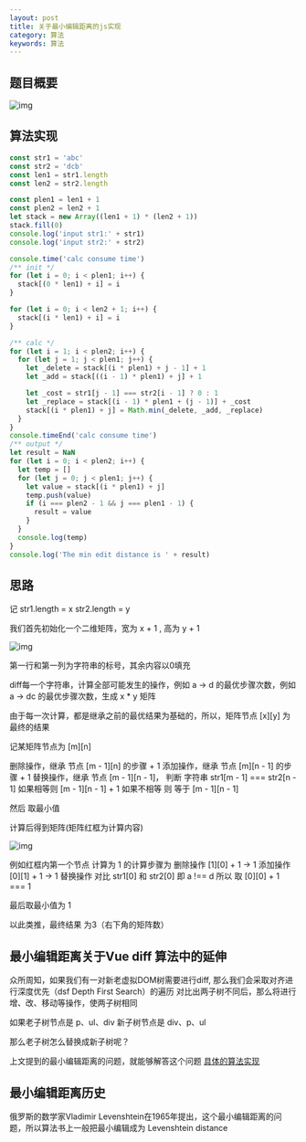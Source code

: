 ```yaml
---
layout: post
title: 关于最小编辑距离的js实现
category: 算法
keywords: 算法
---
```


## 题目概要

![img](https://bilibiliou.github.io/assets/img/min-edit-distance.jpg)

## 算法实现

```js
const str1 = 'abc'
const str2 = 'dcb'
const len1 = str1.length
const len2 = str2.length

const plen1 = len1 + 1
const plen2 = len2 + 1
let stack = new Array((len1 + 1) * (len2 + 1))
stack.fill(0)
console.log('input str1:' + str1)
console.log('input str2:' + str2)

console.time('calc consume time')
/** init */
for (let i = 0; i < plen1; i++) {
  stack[(0 * len1) + i] = i
}

for (let i = 0; i < len2 + 1; i++) {
  stack[(i * len1) + i] = i
}

/** calc */
for (let i = 1; i < plen2; i++) {
  for (let j = 1; j < plen1; j++) {
    let _delete = stack[(i * plen1) + j - 1] + 1
    let _add = stack[((i - 1) * plen1) + j] + 1

    let _cost = str1[j - 1] === str2[i - 1] ? 0 : 1
    let _replace = stack[(i - 1) * plen1 + (j - 1)] + _cost
    stack[(i * plen1) + j] = Math.min(_delete, _add, _replace)
  }
}
console.timeEnd('calc consume time')
/** output */
let result = NaN
for (let i = 0; i < plen2; i++) {
  let temp = []
  for (let j = 0; j < plen1; j++) {
    let value = stack[(i * plen1) + j]
    temp.push(value)
    if (i === plen2 - 1 && j === plen1 - 1) {
      result = value
    }
  }
  console.log(temp)
}
console.log('The min edit distance is ' + result)
```

## 思路

记
str1.length = x
str2.length = y

我们首先初始化一个二维矩阵，宽为 x + 1 , 高为 y + 1

![img](https://bilibiliou.github.io/assets/img/min-edit-distance-2.png)

第一行和第一列为字符串的标号，其余内容以0填充

diff每一个字符串，计算全部可能发生的操作，例如 a -> d 的最优步骤次数，例如 a -> dc 的最优步骤次数，生成 x * y 矩阵

由于每一次计算，都是继承之前的最优结果为基础的，所以，矩阵节点 [x][y] 为最终的结果

记某矩阵节点为 [m][n]

删除操作，继承 节点 [m - 1][n] 的步骤 + 1
添加操作，继承 节点 [m][n - 1] 的步骤 + 1
替换操作，继承 节点 [m - 1][n - 1]， 判断 字符串 str1[m - 1] === str2[n - 1] 如果相等则 [m - 1][n - 1] + 1 如果不相等 则 等于 [m - 1][n - 1]

然后 取最小值

计算后得到矩阵(矩阵红框为计算内容)

![img](https://bilibiliou.github.io/assets/img/min-edit-distance-3.png)

例如红框内第一个节点 计算为 1 的计算步骤为
删除操作 [1][0] + 1 -> 1
添加操作 [0][1] + 1 -> 1
替换操作 对比 str1[0] 和 str2[0] 即 a !== d 所以 取 [0][0] + 1 === 1

最后取最小值为 1

以此类推，最终结果 为3（右下角的矩阵数）

## 最小编辑距离关于Vue diff 算法中的延伸

众所周知，如果我们有一对新老虚拟DOM树需要进行diff, 那么我们会采取对齐进行深度优先（dsf Depth First Search）的遍历
对比出两子树不同后，那么将进行 增、改、移动等操作，使两子树相同

如果老子树节点是 p、ul、div
新子树节点是 div、p、ul

那么老子树怎么替换成新子树呢？

上文提到的最小编辑距离的问题，就能够解答这个问题
[具体的算法实现](https://github.com/livoras/list-diff)

## 最小编辑距离历史

俄罗斯的数学家Vladimir Levenshtein在1965年提出，这个最小编辑距离的问题，所以算法书上一般把最小编辑成为 Levenshtein distance